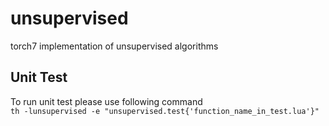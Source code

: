 # unsupervised
torch7 implementation of unsupervised algorithms

## Unit Test ##
To run unit test please use following command </br>
`th -lunsupervised -e "unsupervised.test{'function_name_in_test.lua'}"`
